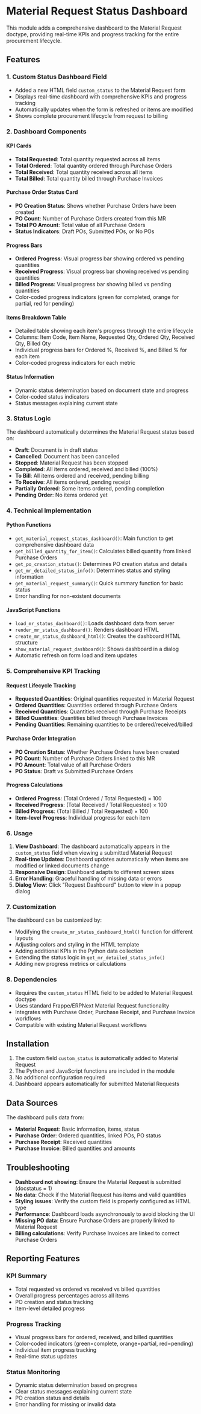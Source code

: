 # Material Request Status Dashboard

This module adds a comprehensive dashboard to the Material Request doctype, providing real-time KPIs and progress tracking for the entire procurement lifecycle.

## Features

### 1. Custom Status Dashboard Field
- Added a new HTML field `custom_status` to the Material Request form
- Displays real-time dashboard with comprehensive KPIs and progress tracking
- Automatically updates when the form is refreshed or items are modified
- Shows complete procurement lifecycle from request to billing

### 2. Dashboard Components

#### KPI Cards
- **Total Requested**: Total quantity requested across all items
- **Total Ordered**: Total quantity ordered through Purchase Orders
- **Total Received**: Total quantity received across all items
- **Total Billed**: Total quantity billed through Purchase Invoices

#### Purchase Order Status Card
- **PO Creation Status**: Shows whether Purchase Orders have been created
- **PO Count**: Number of Purchase Orders created from this MR
- **Total PO Amount**: Total value of all Purchase Orders
- **Status Indicators**: Draft POs, Submitted POs, or No POs

#### Progress Bars
- **Ordered Progress**: Visual progress bar showing ordered vs pending quantities
- **Received Progress**: Visual progress bar showing received vs pending quantities
- **Billed Progress**: Visual progress bar showing billed vs pending quantities
- Color-coded progress indicators (green for completed, orange for partial, red for pending)

#### Items Breakdown Table
- Detailed table showing each item's progress through the entire lifecycle
- Columns: Item Code, Item Name, Requested Qty, Ordered Qty, Received Qty, Billed Qty
- Individual progress bars for Ordered %, Received %, and Billed % for each item
- Color-coded progress indicators for each metric

#### Status Information
- Dynamic status determination based on document state and progress
- Color-coded status indicators
- Status messages explaining current state

### 3. Status Logic

The dashboard automatically determines the Material Request status based on:
- **Draft**: Document is in draft status
- **Cancelled**: Document has been cancelled
- **Stopped**: Material Request has been stopped
- **Completed**: All items ordered, received and billed (100%)
- **To Bill**: All items ordered and received, pending billing
- **To Receive**: All items ordered, pending receipt
- **Partially Ordered**: Some items ordered, pending completion
- **Pending Order**: No items ordered yet

### 4. Technical Implementation

#### Python Functions
- `get_material_request_status_dashboard()`: Main function to get comprehensive dashboard data
- `get_billed_quantity_for_item()`: Calculates billed quantity from linked Purchase Orders
- `get_po_creation_status()`: Determines PO creation status and details
- `get_mr_detailed_status_info()`: Determines status and styling information
- `get_material_request_summary()`: Quick summary function for basic status
- Error handling for non-existent documents

#### JavaScript Functions
- `load_mr_status_dashboard()`: Loads dashboard data from server
- `render_mr_status_dashboard()`: Renders dashboard HTML
- `create_mr_status_dashboard_html()`: Creates the dashboard HTML structure
- `show_material_request_dashboard()`: Shows dashboard in a dialog
- Automatic refresh on form load and item updates

### 5. Comprehensive KPI Tracking

#### Request Lifecycle Tracking
- **Requested Quantities**: Original quantities requested in Material Request
- **Ordered Quantities**: Quantities ordered through Purchase Orders
- **Received Quantities**: Quantities received through Purchase Receipts
- **Billed Quantities**: Quantities billed through Purchase Invoices
- **Pending Quantities**: Remaining quantities to be ordered/received/billed

#### Purchase Order Integration
- **PO Creation Status**: Whether Purchase Orders have been created
- **PO Count**: Number of Purchase Orders linked to this MR
- **PO Amount**: Total value of all Purchase Orders
- **PO Status**: Draft vs Submitted Purchase Orders

#### Progress Calculations
- **Ordered Progress**: (Total Ordered / Total Requested) × 100
- **Received Progress**: (Total Received / Total Requested) × 100
- **Billed Progress**: (Total Billed / Total Requested) × 100
- **Item-level Progress**: Individual progress for each item

### 6. Usage

1. **View Dashboard**: The dashboard automatically appears in the `custom_status` field when viewing a submitted Material Request
2. **Real-time Updates**: Dashboard updates automatically when items are modified or linked documents change
3. **Responsive Design**: Dashboard adapts to different screen sizes
4. **Error Handling**: Graceful handling of missing data or errors
5. **Dialog View**: Click "Request Dashboard" button to view in a popup dialog

### 7. Customization

The dashboard can be customized by:
- Modifying the `create_mr_status_dashboard_html()` function for different layouts
- Adjusting colors and styling in the HTML template
- Adding additional KPIs in the Python data collection
- Extending the status logic in `get_mr_detailed_status_info()`
- Adding new progress metrics or calculations

### 8. Dependencies

- Requires the `custom_status` HTML field to be added to Material Request doctype
- Uses standard Frappe/ERPNext Material Request functionality
- Integrates with Purchase Order, Purchase Receipt, and Purchase Invoice workflows
- Compatible with existing Material Request workflows

## Installation

1. The custom field `custom_status` is automatically added to Material Request
2. The Python and JavaScript functions are included in the module
3. No additional configuration required
4. Dashboard appears automatically for submitted Material Requests

## Data Sources

The dashboard pulls data from:
- **Material Request**: Basic information, items, status
- **Purchase Order**: Ordered quantities, linked POs, PO status
- **Purchase Receipt**: Received quantities
- **Purchase Invoice**: Billed quantities and amounts

## Troubleshooting

- **Dashboard not showing**: Ensure the Material Request is submitted (docstatus = 1)
- **No data**: Check if the Material Request has items and valid quantities
- **Styling issues**: Verify the custom field is properly configured as HTML type
- **Performance**: Dashboard loads asynchronously to avoid blocking the UI
- **Missing PO data**: Ensure Purchase Orders are properly linked to Material Request
- **Billing calculations**: Verify Purchase Invoices are linked to correct Purchase Orders

## Reporting Features

### KPI Summary
- Total requested vs ordered vs received vs billed quantities
- Overall progress percentages across all items
- PO creation and status tracking
- Item-level detailed progress

### Progress Tracking
- Visual progress bars for ordered, received, and billed quantities
- Color-coded indicators (green=complete, orange=partial, red=pending)
- Individual item progress tracking
- Real-time status updates

### Status Monitoring
- Dynamic status determination based on progress
- Clear status messages explaining current state
- PO creation status and details
- Error handling for missing or invalid data 